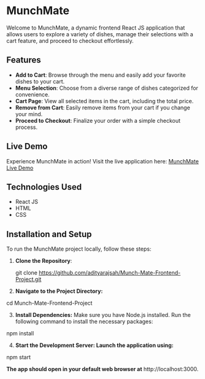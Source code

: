 # MunchMate

Welcome to MunchMate, a dynamic frontend React JS application that allows users to explore a variety of dishes, manage their selections with a cart feature, and proceed to checkout effortlessly.

## Features

- **Add to Cart**: Browse through the menu and easily add your favorite dishes to your cart.
- **Menu Selection**: Choose from a diverse range of dishes categorized for convenience.
- **Cart Page**: View all selected items in the cart, including the total price.
- **Remove from Cart**: Easily remove items from your cart if you change your mind.
- **Proceed to Checkout**: Finalize your order with a simple checkout process.

## Live Demo

Experience MunchMate in action! Visit the live application here: [MunchMate Live Demo](https://adityarajsah.github.io/Munch-Mate-Frontend-Project-/)

## Technologies Used

- React JS
- HTML
- CSS

## Installation and Setup

To run the MunchMate project locally, follow these steps:

1. **Clone the Repository**:

   git clone https://github.com/adityarajsah/Munch-Mate-Frontend-Project.git

2. **Navigate to the Project Directory:**
   
  cd Munch-Mate-Frontend-Project

3. **Install Dependencies:** Make sure you have Node.js installed. Run the following command to install the necessary packages:

  npm install

4. **Start the Development Server: Launch the application using:**

  npm start

**The app should open in your default web browser at** http://localhost:3000.
